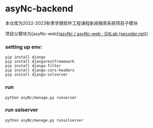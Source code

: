 # asyNc-backend

本仓库为2022-2023秋季学期软件工程课程新闻搜索系统项目子模块

项目父模块为[asyNc-web]([asyNc / asyNc-web · GitLab (secoder.net)](https://gitlab.secoder.net/asyNc/asyNc-web))

### setting up env:
```
pip install django
pip install djangorestframework
pip install django-filter
pip install django-cors-headers
pip install django-sslserver
```
### run
```
python asyNc/manage.py runserver
```
### run sslserver
```
python asyNc/manage.py runsslserver
```